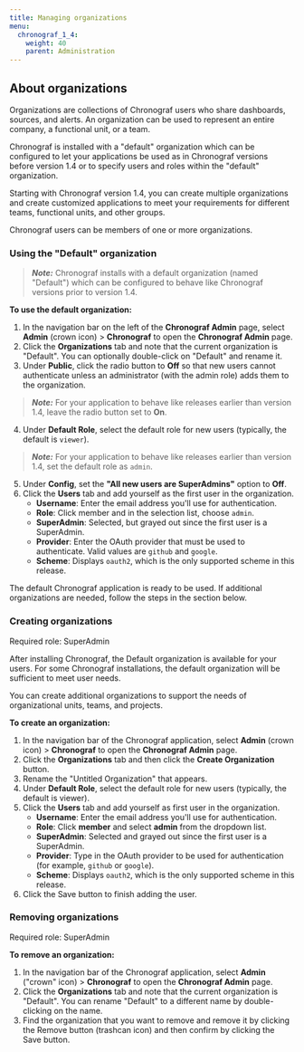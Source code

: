 ```yaml
---
title: Managing organizations
menu:
  chronograf_1_4:
    weight: 40
    parent: Administration
---
```


## About organizations

Organizations are collections of Chronograf users who share dashboards, sources, and alerts. An organization can be used to represent an entire company, a functional unit, or a team.

Chronograf is installed with a "default" organization which can be configured to let your applications be used as in Chronograf versions before version 1.4 or to specify users and roles within the "default" organization.

Starting with Chronograf version 1.4, you can create multiple organizations and create customized applications to meet your requirements for different teams, functional units, and other groups.

Chronograf users can be members of one or more organizations.

### Using the "Default" organization

>***Note:*** Chronograf installs with a default organization (named "Default") which can be configured to behave like Chronograf versions prior to version 1.4.

**To use the default organization:**

1) In the navigation bar on the left of the **Chronograf Admin** page, select **Admin** (crown icon) > **Chronograf** to open the **Chronograf Admin** page.
2) Click the **Organizations** tab and note that the current organization is "Default". You can optionally double-click on "Default" and rename it.
3) Under **Public**, click the radio button to **Off** so that new users cannot authenticate unless an administrator (with the admin role) adds them to the organization.

> ***Note:*** For your application to behave like releases earlier than version 1.4, leave the radio button set to **On**.

4) Under **Default Role**, select the default role for new users (typically, the default is `viewer`).

> ***Note:*** For your application to behave like releases earlier than version 1.4, set the default role as `admin`.

5) Under **Config**, set the **"All new users are SuperAdmins"** option to **Off**.
6) Click the **Users** tab and add yourself as the first user in the organization.
   * **Username**: Enter the email address you'll use for authentication.
   * **Role**: Click member and in the selection list, choose `admin`.
   * **SuperAdmin**: Selected, but grayed out since the first user is a SuperAdmin.
   * **Provider**: Enter the OAuth provider that must be used to authenticate. Valid values are `github` and `google`.
   * **Scheme**: Displays `oauth2`, which is the only supported scheme in this release.

The default Chronograf application is ready to be used. If additional organizations are needed, follow the steps in the section below.


### Creating organizations

Required role: SuperAdmin

After installing Chronograf, the Default organization is available for your users. For some Chronograf installations, the default organization will be sufficient to meet user needs.

You can create additional organizations to support the needs of organizational units, teams, and projects.

**To create an organization:**

1) In the navigation bar of the Chronograf application, select **Admin** (crown icon) > **Chronograf** to open the **Chronograf Admin** page.
2) Click the **Organizations** tab and then click the **Create Organization** button.
3) Rename the "Untitled Organization" that appears.
4) Under **Default Role**, select the default role for new users (typically, the default is viewer).
5) Click the **Users** tab and add yourself as first user in the organization.
   * **Username**: Enter the email address you'll use for authentication.
   * **Role**: Click **member** and select **admin** from the dropdown list.
   * **SuperAdmin**: Selected and grayed out since the first user is a SuperAdmin.
   * **Provider**: Type in the OAuth provider to be used for authentication (for example, `github` or `google`).
   * **Scheme**: Displays `oauth2`, which is the only supported scheme in this release.
6) Click the Save button to finish adding the user.

### Removing organizations

Required role: SuperAdmin

**To remove an organization:**

1) In the navigation bar of the Chronograf application, select **Admin** ("crown" icon) > **Chronograf** to open the **Chronograf Admin** page.
2) Click the **Organizations** tab and note that the current organization is "Default". You can rename "Default" to a different name by double-clicking on the name.
3) Find the organization that you want to remove and remove it by clicking the Remove button (trashcan icon) and then confirm by clicking the Save button.
